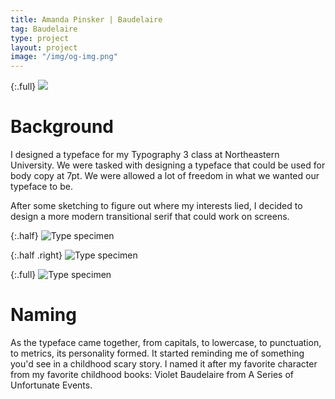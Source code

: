 ```yaml
---
title: Amanda Pinsker | Baudelaire
tag: Baudelaire
type: project
layout: project
image: "/img/og-img.png"
---
```



{:.full}
![](/img/full/baudelaire1.png)

# Background
I designed a typeface for my Typography 3 class at Northeastern University. We were tasked with designing a typeface that could be used for body copy at 7pt. We were allowed a lot of freedom in what we wanted our typeface to be.

After some sketching to figure out where my interests lied, I decided to design a more modern transitional serif that could work on screens.

{:.half}
![Type specimen](/img/full/baudelaire3.png)

{:.half .right}
![Type specimen](/img/full/baudelaire2.png)

{:.full}
![Type specimen](/img/full/baudelaire4.png)

# Naming
As the typeface came together, from capitals, to lowercase, to punctuation, to metrics, its personality formed. It started reminding me of something you'd see in a childhood scary story. I named it after my favorite character from my favorite childhood books: Violet Baudelaire from A Series of Unfortunate Events.
